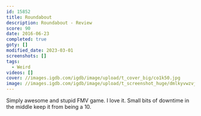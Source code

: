 ```yaml
---
id: 15852
title: Roundabout
description: Roundabout - Review
score: 90
date: 2016-06-23
completed: true
goty: []
modified_date: 2023-03-01
screenshots: []
tags:
  - Weird
videos: []
cover: //images.igdb.com/igdb/image/upload/t_cover_big/co1k50.jpg
image: //images.igdb.com/igdb/image/upload/t_screenshot_huge/dmlkyvwzvjxvbj1qngrg.jpg
---
```

Simply awesome and stupid FMV game. I love it. Small bits of downtime in the middle keep it from being a 10.